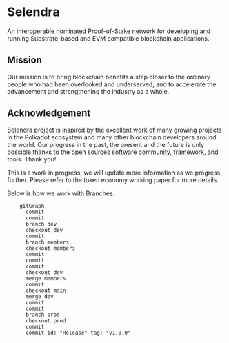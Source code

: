 # Selendra

An interoperable nominated Proof-of-Stake network for developing and running Substrate-based and EVM compatible blockchain applications.

## Mission

Our mission is to bring blockchain benefits a step closer to the ordinary people who had been overlooked and underserved, and to accelerate the advancement and strengthening the industry as a whole.

## Acknowledgement

Selendra project is inspired by the excellent work of many growing projects in the Polkadot ecosystem and many other blockchain developers around the world. Our progress in the past, the present and the future is only possible thanks to the open sources software community, framework, and tools. Thank you!

This is a work in progress, we will update more information as we progress further. Please refer to the token economy working paper for more details. 

Below is how we work with Branches.  
```mermaid
    gitGraph
      commit
      commit
      branch dev
      checkout dev
      commit
      branch members
      checkout members
      commit
      commit
      commit
      checkout dev
      merge members
      commit
      checkout main
      merge dev
      commit
      commit
      branch prod
      checkout prod
      commit
      commit id: "Release" tag: "v1.0.0"
```
